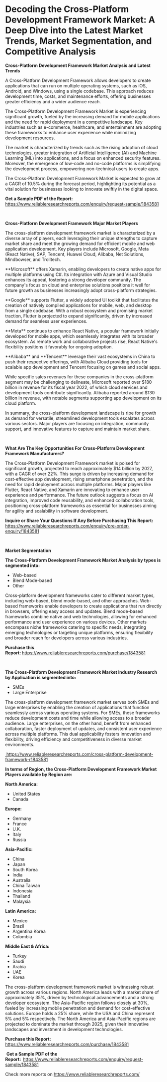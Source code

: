<p><h1>Decoding the Cross-Platform Development Framework Market: A Deep Dive into the Latest Market Trends, Market Segmentation, and Competitive Analysis</h1></p><p><strong>Cross-Platform Development Framework Market Analysis and Latest Trends</strong></p>
<p><p>A Cross-Platform Development Framework allows developers to create applications that can run on multiple operating systems, such as iOS, Android, and Windows, using a single codebase. This approach reduces development time, costs, and maintenance efforts, offering businesses greater efficiency and a wider audience reach. </p><p>The Cross-Platform Development Framework Market is experiencing significant growth, fueled by the increasing demand for mobile applications and the need for rapid deployment in a competitive landscape. Key industries such as e-commerce, healthcare, and entertainment are adopting these frameworks to enhance user experience while minimizing development resources. </p><p>The market is characterized by trends such as the rising adoption of cloud technologies, greater integration of Artificial Intelligence (AI) and Machine Learning (ML) into applications, and a focus on enhanced security features. Moreover, the emergence of low-code and no-code platforms is simplifying the development process, empowering non-technical users to create apps. </p><p>The Cross-Platform Development Framework Market is expected to grow at a CAGR of 10.5% during the forecast period, highlighting its potential as a vital solution for businesses looking to innovate swiftly in the digital space.</p></p>
<p><strong>Get a Sample PDF of the Report:&nbsp;</strong> <a href="https://www.reliableresearchreports.com/enquiry/request-sample/1843581?utm_campaign=2745&utm_medium=2&utm_source=Github&utm_content=ia&utm_term=11032025&utm_id=cross-platform-development-framework">https://www.reliableresearchreports.com/enquiry/request-sample/1843581</a></p>
<p>&nbsp;</p>
<p><strong>Cross-Platform Development Framework Major Market Players</strong></p>
<p><p>The cross-platform development framework market is characterized by a diverse array of players, each leveraging their unique strengths to capture market share and meet the growing demand for efficient mobile and web application development. Key players include Microsoft, Google, Meta (React Native), SAP, Tencent, Huawei Cloud, Alibaba, Net Solutions, Mindbowser, and Trolltech.</p><p>**Microsoft** offers Xamarin, enabling developers to create native apps for multiple platforms using C#. Its integration with Azure and Visual Studio enhances its appeal, fostering a strong developer community. The company's focus on cloud and enterprise solutions positions it well for future growth as businesses increasingly adopt cross-platform strategies.</p><p>**Google** supports Flutter, a widely adopted UI toolkit that facilitates the creation of natively compiled applications for mobile, web, and desktop from a single codebase. With a robust ecosystem and promising market traction, Flutter is projected to expand significantly, driven by increased demand for seamless user experiences.</p><p>**Meta** continues to enhance React Native, a popular framework initially developed for mobile apps, which seamlessly integrates with its broader ecosystem. As remote work and collaborative projects rise, React Native's flexibility positions it favorably for ongoing adoption.</p><p>**Alibaba** and **Tencent** leverage their vast ecosystems in China to push their respective offerings, with Alibaba Cloud providing tools for scalable app development and Tencent focusing on games and social apps.</p><p>While specific sales revenues for these companies in the cross-platform segment may be challenging to delineate, Microsoft reported over $180 billion in revenue for its fiscal year 2022, of which cloud services and development tools contribute significantly. Alibaba reported around $130 billion in revenue, with notable segments supporting app development on its cloud platform.</p><p>In summary, the cross-platform development landscape is ripe for growth as demand for versatile, streamlined development tools escalates across various sectors. Major players are focusing on integration, community support, and innovative features to capture and maintain market share.</p></p>
<p>&nbsp;</p>
<p><strong>What Are The Key Opportunities For Cross-Platform Development Framework Manufacturers?</strong></p>
<p><p>The Cross-Platform Development Framework market is poised for significant growth, projected to reach approximately $14 billion by 2027, with a CAGR of over 22%. This surge is driven by increasing demand for cost-effective app development, rising smartphone penetration, and the need for rapid deployment across multiple platforms. Major players like Flutter, React Native, and Xamarin are innovating to enhance user experience and performance. The future outlook suggests a focus on AI integration, improved code reusability, and enhanced collaboration tools, positioning cross-platform frameworks as essential for businesses aiming for agility and scalability in software development.</p></p>
<p><strong>Inquire or Share Your Questions If Any Before Purchasing This Report:</strong> <a href="https://www.reliableresearchreports.com/enquiry/pre-order-enquiry/1843581?utm_campaign=2745&utm_medium=2&utm_source=Github&utm_content=ia&utm_term=11032025&utm_id=cross-platform-development-framework">https://www.reliableresearchreports.com/enquiry/pre-order-enquiry/1843581</a></p>
<p>&nbsp;</p>
<p><strong>Market Segmentation</strong></p>
<p><strong>The Cross-Platform Development Framework Market Analysis by types is segmented into:</strong></p>
<p><ul><li>Web-based</li><li>Blend Mode-based</li><li>Other</li></ul></p>
<p><p>Cross-platform development frameworks cater to different market types, including web-based, blend mode-based, and other approaches. Web-based frameworks enable developers to create applications that run directly in browsers, offering easy access and updates. Blend mode-based frameworks combine native and web technologies, allowing for enhanced performance and user experience on various devices. Other markets encompass niche frameworks catering to specific needs, integrating emerging technologies or targeting unique platforms, ensuring flexibility and broader reach for developers across various industries.</p></p>
<p><strong>Purchase this Report:&nbsp;</strong><a href="https://www.reliableresearchreports.com/purchase/1843581?utm_campaign=2745&utm_medium=2&utm_source=Github&utm_content=ia&utm_term=11032025&utm_id=cross-platform-development-framework">https://www.reliableresearchreports.com/purchase/1843581</a></p>
<p>&nbsp;</p>
<p><strong>The Cross-Platform Development Framework Market Industry Research by Application is segmented into:</strong></p>
<p><ul><li>SMEs</li><li>Large Enterprise</li></ul></p>
<p><p>The cross-platform development framework market serves both SMEs and large enterprises by enabling the creation of applications that function seamlessly across various operating systems. For SMEs, these frameworks reduce development costs and time while allowing access to a broader audience. Large enterprises, on the other hand, benefit from enhanced collaboration, faster deployment of updates, and consistent user experience across multiple platforms. This dual applicability fosters innovation and flexibility, driving efficiency and competitiveness in diverse market environments.</p></p>
<p><a href="https://www.reliableresearchreports.com/cross-platform-development-framework-r1843581?utm_campaign=2745&utm_medium=2&utm_source=Github&utm_content=ia&utm_term=11032025&utm_id=cross-platform-development-framework">&nbsp;https://www.reliableresearchreports.com/cross-platform-development-framework-r1843581</a></p>
<p><strong>In terms of Region, the Cross-Platform Development Framework Market Players available by Region are:</strong></p>
<p>
    <p> <strong> North America: </strong>
        <ul>
            <li>United States</li>
            <li>Canada</li>
        </ul>
        </p> 
    <p> <strong> Europe: </strong>
        <ul>
            <li>Germany</li>
            <li>France</li>
            <li>U.K.</li>
            <li>Italy</li>
            <li>Russia</li>
        </ul>
        </p> 
    <p> <strong> Asia-Pacific: </strong>
        <ul>
            <li>China</li>
            <li>Japan</li>
            <li>South Korea</li>
            <li>India</li>
            <li>Australia</li>
            <li>China Taiwan</li>
            <li>Indonesia</li>
            <li>Thailand</li>
            <li>Malaysia</li>
        </ul>
        </p> 
    <p> <strong> Latin America: </strong>
        <ul>
            <li>Mexico</li>
            <li>Brazil</li>
            <li>Argentina Korea</li>
            <li>Colombia</li>
        </ul>
        </p> 
    <p> <strong> Middle East & Africa: </strong>
        <ul>
            <li>Turkey</li>
            <li>Saudi</li>
            <li>Arabia</li>
            <li>UAE</li>
            <li>Korea</li>
        </ul>
    </p>
    </p>
<p><p>The cross-platform development framework market is witnessing robust growth across various regions. North America leads with a market share of approximately 35%, driven by technological advancements and a strong developer ecosystem. The Asia-Pacific region follows closely at 30%, fueled by increasing mobile penetration and demand for cost-effective solutions. Europe holds a 25% share, while the USA and China represent 5% and 5% respectively. The North America and Asia-Pacific regions are projected to dominate the market through 2025, given their innovative landscapes and investment in development technologies.</p></p>
<p><strong>Purchase this Report: </strong><a href="https://www.reliableresearchreports.com/purchase/1843581?utm_campaign=2745&utm_medium=2&utm_source=Github&utm_content=ia&utm_term=11032025&utm_id=cross-platform-development-framework">https://www.reliableresearchreports.com/purchase/1843581</a></p>
<p>&nbsp;<strong>Get a Sample PDF of the Report:&nbsp;&nbsp;</strong><a href="https://www.reliableresearchreports.com/enquiry/request-sample/1843581?utm_campaign=2745&utm_medium=2&utm_source=Github&utm_content=ia&utm_term=11032025&utm_id=cross-platform-development-framework">https://www.reliableresearchreports.com/enquiry/request-sample/1843581</a></p>
<p><strong></strong></p>
<p>Check more reports on <a href="https://www.reliableresearchreports.com/?utm_campaign=2745&utm_medium=2&utm_source=Github&utm_content=ia&utm_term=11032025&utm_id=cross-platform-development-framework">https://www.reliableresearchreports.com/</a></p>